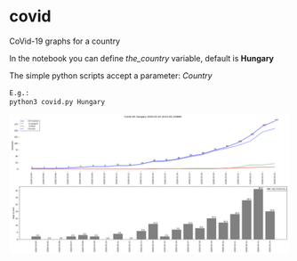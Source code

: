 # covid #
CoVid-19 graphs for a country

In the notebook you can define *the_country* variable, default is **Hungary**

The simple python scripts accept a parameter: *Country*
```
E.g.:
python3 covid.py Hungary
```
![Image](hungary.png)
